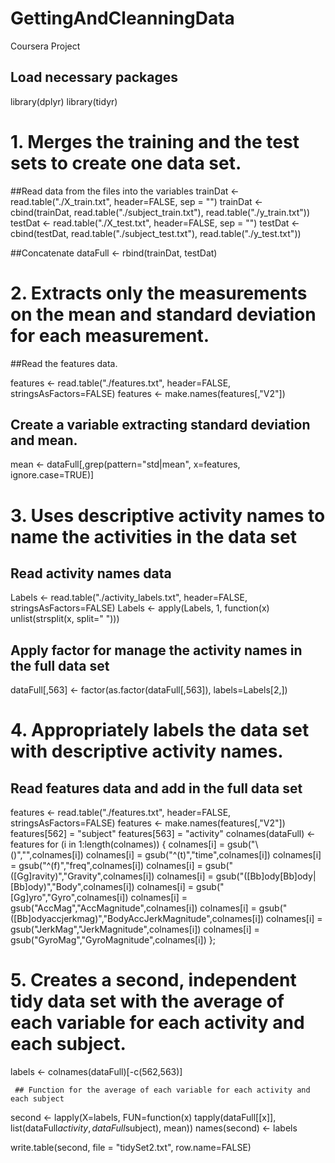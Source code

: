 # GettingAndCleanningData
Coursera Project

## Load necessary packages
library(dplyr)
library(tidyr)


# 1. Merges the training and the test sets to create one data set.

##Read data from the files into the variables
trainDat <- read.table("./X_train.txt", header=FALSE, sep = "")
trainDat <- cbind(trainDat, read.table("./subject_train.txt"), 
            read.table("./y_train.txt"))
testDat <- read.table("./X_test.txt", header=FALSE, sep = "")
testDat <- cbind(testDat, read.table("./subject_test.txt"), 
           read.table("./y_test.txt"))
           
##Concatenate
dataFull <- rbind(trainDat, testDat)

# 2. Extracts only the measurements on the mean and standard deviation for each measurement. 

   ##Read the features data.
   
features <- read.table("./features.txt", header=FALSE, stringsAsFactors=FALSE)
features <- make.names(features[,"V2"])

  ## Create a variable extracting standard deviation and mean.
  
mean <- dataFull[,grep(pattern="std|mean", x=features, ignore.case=TRUE)]

# 3. Uses descriptive activity names to name the activities in the data set
 
   ## Read activity names data
   
Labels <- read.table("./activity_labels.txt", header=FALSE, stringsAsFactors=FALSE)
Labels <- apply(Labels, 1, function(x) unlist(strsplit(x, split=" ")))

   ## Apply factor for manage the activity names in the full data set
   
dataFull[,563] <- factor(as.factor(dataFull[,563]), labels=Labels[2,])

# 4. Appropriately labels the data set with descriptive activity names. 


   ## Read features data and add in the full data set
   
   
features <- read.table("./features.txt", header=FALSE, stringsAsFactors=FALSE)
features <- make.names(features[,"V2"])
features[562] = "subject"
features[563] = "activity"
colnames(dataFull) <- features
for (i in 1:length(colnames)) 
{
  colnames[i] = gsub("\\()","",colnames[i])
  colnames[i] = gsub("^(t)","time",colnames[i])
  colnames[i] = gsub("^(f)","freq",colnames[i])
  colnames[i] = gsub("([Gg]ravity)","Gravity",colnames[i])
  colnames[i] = gsub("([Bb]ody[Bb]ody|[Bb]ody)","Body",colnames[i])
  colnames[i] = gsub("[Gg]yro","Gyro",colnames[i])
  colnames[i] = gsub("AccMag","AccMagnitude",colnames[i])
  colnames[i] = gsub("([Bb]odyaccjerkmag)","BodyAccJerkMagnitude",colnames[i])
  colnames[i] = gsub("JerkMag","JerkMagnitude",colnames[i])
  colnames[i] = gsub("GyroMag","GyroMagnitude",colnames[i])
};

# 5. Creates a second, independent tidy data set with the average of each variable for each activity and each subject. 
labels <- colnames(dataFull)[-c(562,563)]


     ## Function for the average of each variable for each activity and each subject
     
     
second <- lapply(X=labels, FUN=function(x) tapply(dataFull[[x]], list(dataFull$activity, dataFull$subject), mean))
names(second) <- labels


write.table(second, file = "tidySet2.txt", row.name=FALSE)
